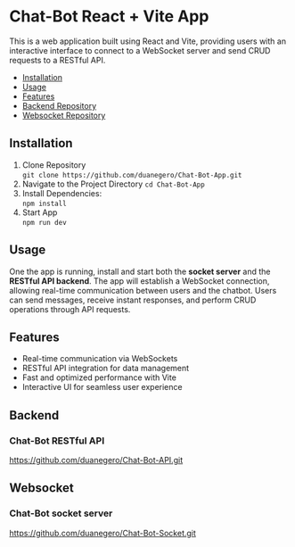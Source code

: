 # Chat-Bot React + Vite App

This is a web application built using React and Vite, providing users with an interactive interface to connect to a WebSocket server and send CRUD requests to a RESTful API.

- [Installation](#installation)
- [Usage](#usage)
- [Features](#features)
- [Backend Repository](#backend)
- [Websocket Repository](#websocket)

## Installation

1. Clone Repository<br>
   `git clone https://github.com/duanegero/Chat-Bot-App.git`
2. Navigate to the Project Directory
   `cd Chat-Bot-App`
3. Install Dependencies:<br>
   `npm install`
4. Start App<br>
   `npm run dev`

## Usage

One the app is running, install and start both the <strong>socket server</strong> and the <strong>RESTful API backend</strong>. The app will establish a WebSocket connection, allowing real-time communication between users and the chatbot. Users can send messages, receive instant responses, and perform CRUD operations through API requests.

## Features

- Real-time communication via WebSockets
- RESTful API integration for data management
- Fast and optimized performance with Vite
- Interactive UI for seamless user experience

## Backend

### Chat-Bot RESTful API

https://github.com/duanegero/Chat-Bot-API.git

## Websocket

### Chat-Bot socket server

https://github.com/duanegero/Chat-Bot-Socket.git
